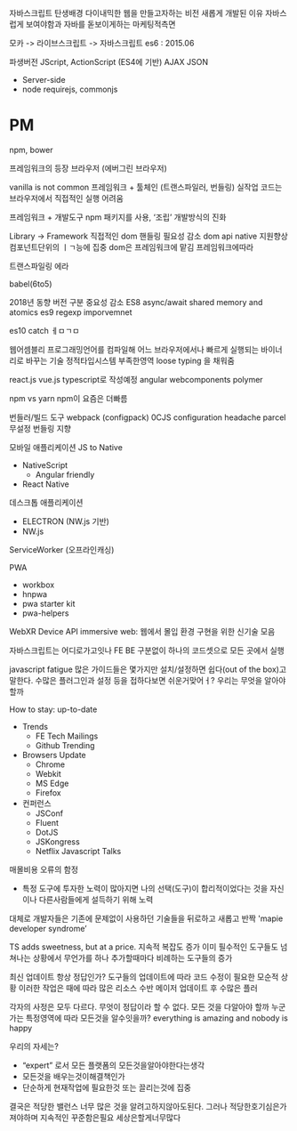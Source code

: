 자바스크립트 탄생배경
다이내믹한 웹을 만들고자하는 비전
새롭게 개발된 이유
자바스럽게 보여야함과 자바를 돋보이게하는 마케팅적측면

모카 -> 라이브스크립트 -> 자바스크립트
es6 : 2015.06

파생버전
JScript, ActionScript (ES4에 기반)
AJAX
JSON

* Server-side
* node
requirejs, commonjs

# PM
npm, bower

프레임워크의 등장
브라우저 (에버그린 브라우저)

vanilla is not common
프레임워크 + 툴체인 (트랜스파일러, 번들링)
실작업 코드는 브라우저에서 직접적인 실행 어려움

프레임워크 + 개발도구
npm 패키지를 사용, ‘조립’
개발방식의 진화

Library -> Framework
직접적인 dom 핸들링 필요성 감소
dom api native 지원향상
컴포넌트단위의 ㅣㄱ능에 집중 dom은 프레임워크에 맡김 프레임워크에따라

트랜스파일링 에라

babel(6to5)

2018년 동향
버전 구분 중요성 감소
ES8
async/await
shared memory and atomics
es9
regexp imporvemnet

es10 catch ㅔㅁㄱㅁ

웹어셈블리
프로그래밍언어를 컴파일해 어느 브라우저에서나 빠르게 실행되는 바이너리로 바꾸는 기술
정적타입시스템
부족한영역 loose typing 을 채워줌

react.js
vue.js
typescript로 작성예정
angular
webcomponents
polymer

npm vs yarn
npm이 요즘은 더빠름

번들러/빌드 도구
webpack (configpack)
0CJS
configuration headache
parcel
무설정 번들링 지향

모바일 애플리케이션
JS to Native

* NativeScript
    * Angular friendly
* React Native

데스크톱 애플리케이션
* ELECTRON (NW.js 기반)
* NW.js

ServiceWorker (오프라인캐싱)

PWA
* workbox
* hnpwa
* pwa starter kit
* pwa-helpers

WebXR Device API
immersive web: 웹에서 몰입 환경 구현을 위한 신기술 모음

자바스크립트는 어디로가고잇나
FE BE 구분없이 하나의 코드셋으로 모든 곳에서 실행

javascript fatigue
많은 가이드들은 몇가지만 설치/설정하면 쉽다(out of the box)고 말한다. 수많은 플러그인과 설정 등을 접하다보면 쉬운거맞어ㅓ?
우리는 무엇을 알아야할까

How to stay: up-to-date

* Trends
    * FE Tech Mailings
    * Github Trending
* Browsers Update
    * Chrome
    * Webkit
    * MS Edge
    * Firefox
* 컨퍼런스
    * JSConf
    * Fluent
    * DotJS
    * JSKongress
    * Netflix Javascript Talks

매몰비용 오류의 함정
- 특정 도구에 투자한 노력이 많아지면 나의 선택(도구)이 합리적이었다는 것을 자신이나 다른사람들에게 설득하기 위해 노력

대체로 개발자들은 기존에 문제없이 사용하던 기술들을 뒤로하고 새롭고 반짝
'mapie developer syndrome’

TS adds sweetness, but at a price.
지속적 복잡도 증가
이미 필수적인 도구들도 넘쳐나는 상황에서 무언가를 하나 추가할때마다 비례하는 도구들의 증가

최신 업데이트 항상 정답인가?
도구들의 업데이트에 따라 코드 수정이 필요한 모순적 상황
이러한 작업은 때에 따라 많은 리소스 수반
메이저 업데이트 후 수많은 플러

각자의 사정은 모두 다르다. 무엇이 정답이라 할 수 없다.
모든 것을 다알아야 할까
누군가는 특정영역에 따라
모든것을 알수잇을까?
everything is amazing and nobody is happy

우리의 자세는?
* “expert” 로서 모든 플랫폼의 모든것을알아야한다는생각
* 모든것을 배우는것이해결책인가
* 단순하게 현재작업에 필요한것 또는 끌리는것에 집중

결국은 적당한 밸런스
너무 많은 것을 알려고하지않아도된다. 그러나 적당한호기심은가져야하며 지속적인 꾸준함은필요
세상은할게너무많다
